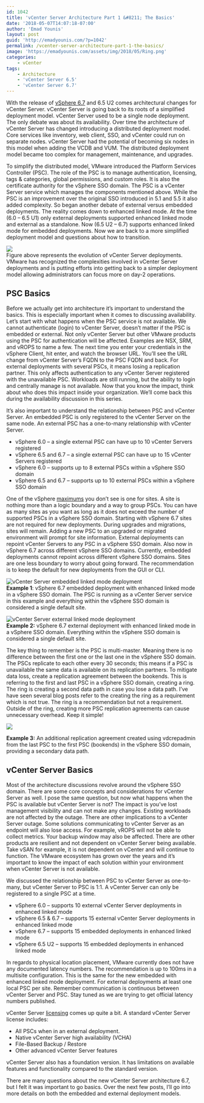 ```yaml
---
id: 1042
title: 'vCenter Server Architecture Part 1 &#8211; The Basics'
date: '2018-05-07T14:07:18-07:00'
author: 'Emad Younis'
layout: post
guid: 'http://emadyounis.com/?p=1042'
permalink: /vcenter-server-architecture-part-1-the-basics/
image: 'https://emadyounis.com/assets/img/2018/05/Ring.png'
categories:
    - vCenter
tags:
    - Architecture
    - 'vCenter Server 6.5'
    - 'vCenter Server 6.7'
---
```


With the release of [vSphere 6.7](http://emadyounis.com/vcenter/vcenter-server-6-7-whats-new-rundown/) and 6.5 U2 comes architectural changes for vCenter Server. vCenter Server is going back to its roots of a simplified deployment model. vCenter Server used to be a single node deployment. The only debate was about its availability. Over time the architecture of vCenter Server has changed introducing a distributed deployment model. Core services like inventory, web client, SSO, and vCenter could run on separate nodes. vCenter Server had the potential of becoming six nodes in this model when adding the VCDB and VUM. The distributed deployment model became too complex for management, maintenance, and upgrades.

To simplify the distributed model, VMware introduced the Platform Services Controller (PSC). The role of the PSC is to manage authentication, licensing, tags &amp; categories, global permissions, and custom roles. It is also the certificate authority for the vSphere SSO domain. The PSC is a vCenter Server service which manages the components mentioned above. While the PSC is an improvement over the original SSO introduced in 5.1 and 5.5 it also added complexity. So began another debate of external versus embedded deployments. The reality comes down to enhanced linked mode. At the time (6.0 – 6.5 U1) only external deployments supported enhanced linked mode and external as a standalone. Now (6.5 U2 – 6.7) supports enhanced linked mode for embedded deployments. Now we are back to a more simplified deployment model and questions about how to transition.

![](https://emadyounis.com/assets/img/2018/05/vCenter-Server-Deployment-Evolution.png?resize=1240%2C539)  
Figure above represents the evolution of vCenter Server deployments. VMware has recognized the complexities involved in vCenter Server deployments and is putting efforts into getting back to a simpler deployment model allowing administrators can focus more on day-2 operations.

## PSC Basics

Before we actually get into architecture it’s important to understand the basics. This is especially important when it comes to discussing availability. Let’s start with what happens when the PSC service is not available. We cannot authenticate (login) to vCenter Server, doesn’t matter if the PSC is embedded or external. Not only vCenter Server but other VMware products using the PSC for authentication will be affected. Examples are NSX, SRM, and vROPS to name a few. The next time you enter your credentials in the vSphere Client, hit enter, and watch the browser URL. You’ll see the URL change from vCenter Server’s FQDN to the PSC FQDN and back. For external deployments with several PSCs, it means losing a replication partner. This only affects authentication to any vCenter Server registered with the unavailable PSC. Workloads are still running, but the ability to login and centrally manage is not available. Now that you know the impact, think about who does this impact inside your organization. We’ll come back this during the availability discussion in this series.

It’s also important to understand the relationship between PSC and vCenter Server. An embedded PSC is only registered to the vCenter Server on the same node. An external PSC has a one-to-many relationship with vCenter Server.

- vSphere 6.0 – a single external PSC can have up to 10 vCenter Servers registered
- vSphere 6.5 and 6.7 – a single external PSC can have up to 15 vCenter Servers registered
- vSphere 6.0 – supports up to 8 external PSCs within a vSphere SSO domain
- vSphere 6.5 and 6.7 – supports up to 10 external PSCs within a vSphere SSO domain

One of the vSphere [maximums](https://configmax.vmware.com/home) you don’t see is one for sites. A site is nothing more than a logic boundary and a way to group PSCs. You can have as many sites as you want as long as it does not exceed the number of supported PSCs in a vSphere SSO domain. Starting with vSphere 6.7 sites are not required for new deployments. During upgrades and migrations, sites will remain. Adding a new PSC to an upgraded or migrated environment will prompt for site information. External deployments can repoint vCenter Servers to any PSC in a vSphere SSO domain. Also now in vSphere 6.7 across different vSphere SSO domains. Currently, embedded deployments cannot repoint across different vSphere SSO domains. Sites are one less boundary to worry about going forward. The recommendation is to keep the default for new deployments from the GUI or CLI.

![vCenter Server embedded linked mode deployment](https://emadyounis.com/assets/img/2018/05/Embedded-SSO.png?resize=1756%2C435)  
**Example 1**: vSphere 6.7 embedded deployment with enhanced linked mode in a vSphere SSO domain. The PSC is running as a vCenter Server service in this example and everything within the vSphere SSO domain is considered a single default site.

![vCenter Server external linked mode deployment](https://emadyounis.com/assets/img/2018/05/External-SSO.png?resize=1452%2C764)  
**Example 2:** vSphere 6.7 external deployment with enhanced linked mode in a vSphere SSO domain. Everything within the vSphere SSO domain is considered a single default site.

The key thing to remember is the PSC is multi-master. Meaning there is no difference between the first one or the last one in the vSphere SSO domain. The PSCs replicate to each other every 30 seconds; this means if a PSC is unavailable the same data is available on its replication partners. To mitigate data loss, create a replication agreement between the bookends. This is referring to the first and last PSC in a vSphere SSO domain, creating a ring. The ring is creating a second data path in case you lose a data path. I’ve have seen several blog posts refer to the creating the ring as a requirement which is not true. The ring is a recommendation but not a requirement. Outside of the ring, creating more PSC replication agreements can cause unnecessary overhead. Keep it simple!

![](https://emadyounis.com/assets/img/2018/05/Ring.png?resize=1447%2C895)

**Example 3:** An additional replication agreement created using vdcrepadmin from the last PSC to the first PSC (bookends) in the vSphere SSO domain, providing a secondary data path.

## vCenter Server Basics

Most of the architecture discussions revolve around the vSphere SSO domain. There are some core concepts and considerations for vCenter Server as well. I pose the same question, but now what happens when the PSC is available but vCenter Server is not? The impact is you’ve lost management visibility and can not make any changes. Existing workloads are not affected by the outage. There are other implications to a vCenter Server outage. Some solutions communicating to vCenter Server as an endpoint will also lose access. For example, vROPS will not be able to collect metrics. Your backup window may also be affected. There are other products are resilient and not dependent on vCenter Server being available. Take vSAN for example, it is not dependent on vCenter and will continue to function. The VMware ecosystem has grown over the years and it’s important to know the impact of each solution within your environment when vCenter Server is not available.

We discussed the relationship between PSC to vCenter Server as one-to-many, but vCenter Server to PSC is 1:1. A vCenter Server can only be registered to a single PSC at a time.

- vSphere 6.0 – supports 10 external vCenter Server deployments in enhanced linked mode
- vSphere 6.5 &amp; 6.7 – supports 15 external vCenter Server deployments in enhanced linked mode
- vSphere 6.7 – supports 15 embedded deployments in enhanced linked mode
- vSphere 6.5 U2 – supports 15 embedded deployments in enhanced linked mode

In regards to physical location placement, VMware currently does not have any documented latency numbers. The recommendation is up to 100ms in a multisite configuration. This is the same for the new embedded with enhanced linked mode deployment. For external deployments at least one local PSC per site. Remember communication is continuous between vCenter Server and PSC. Stay tuned as we are trying to get official latency numbers published.

vCenter Server [licensing](https://www.vmware.com/products/vsphere.html) comes up quite a bit. A standard vCenter Server license includes:

- All PSCs when in an external deployment.
- Native vCenter Server high availability (VCHA)
- File-Based Backup / Restore
- Other advanced vCenter Server features

vCenter Server also has a foundation version. It has limitations on available features and functionality compared to the standard version.

There are many questions about the new vCenter Server architecture 6.7, but I felt it was important to go basics. Over the next few posts, I’ll go into more details on both the embedded and external deployment models.
